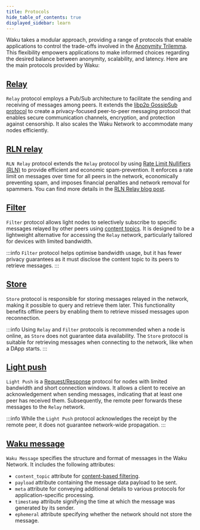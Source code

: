 ```yaml
---
title: Protocols
hide_table_of_contents: true
displayed_sidebar: learn
---
```


Waku takes a modular approach, providing a range of protocols that enable applications to control the trade-offs involved in the [Anonymity Trilemma](https://eprint.iacr.org/2017/954.pdf). This flexibility empowers applications to make informed choices regarding the desired balance between anonymity, scalability, and latency. Here are the main protocols provided by Waku:

## [Relay](https://rfc.vac.dev/waku/standards/core/11/relay/)

`Relay` protocol employs a Pub/Sub architecture to facilitate the sending and receiving of messages among peers. It extends the [libp2p GossipSub protocol](https://github.com/libp2p/specs/blob/master/pubsub/gossipsub/README.md) to create a privacy-focused peer-to-peer messaging protocol that enables secure communication channels, encryption, and protection against censorship. It also scales the Waku Network to accommodate many nodes efficiently.

## [RLN relay](https://rfc.vac.dev/waku/standards/core/17/rln-relay/)

`RLN Relay` protocol extends the `Relay` protocol by using [Rate Limit Nullifiers (RLN)](https://rfc.vac.dev/vac/32/rln-v1/) to provide efficient and economic spam-prevention. It enforces a rate limit on messages over time for all peers in the network, economically preventing spam, and imposes financial penalties and network removal for spammers. You can find more details in the [RLN Relay blog post](https://vac.dev/rln-relay).

## [Filter](https://rfc.vac.dev/waku/standards/core/12/filter/)

`Filter` protocol allows light nodes to selectively subscribe to specific messages relayed by other peers using [content topics](/learn/concepts/content-topics). It is designed to be a lightweight alternative for accessing the `Relay` network, particularly tailored for devices with limited bandwidth.

:::info
`Filter` protocol helps optimise bandwidth usage, but it has fewer privacy guarantees as it must disclose the content topic to its peers to retrieve messages.
:::

## [Store](https://rfc.vac.dev/waku/standards/core/13/store)

`Store` protocol is responsible for storing messages relayed in the network, making it possible to query and retrieve them later. This functionality benefits offline peers by enabling them to retrieve missed messages upon reconnection.

:::info
Using `Relay` and `Filter` protocols is recommended when a node is online, as `Store` does not guarantee data availability. The `Store` protocol is suitable for retrieving messages when connecting to the network, like when a DApp starts.
:::

## [Light push](https://rfc.vac.dev/waku/standards/core/19/lightpush)

`Light Push` is a [Request/Response](/learn/concepts/network-domains#requestresponse-domain) protocol for nodes with limited bandwidth and short connection windows. It allows a client to receive an acknowledgement when sending messages, indicating that at least one peer has received them. Subsequently, the remote peer forwards these messages to the `Relay` network.

:::info
While the `Light Push` protocol acknowledges the receipt by the remote peer, it does not guarantee network-wide propagation.
:::

## [Waku message](https://rfc.vac.dev/waku/standards/core/14/message)

`Waku Message` specifies the structure and format of messages in the Waku Network. It includes the following attributes:

- `content_topic` attribute for [content-based filtering](/learn/concepts/content-topics).
- `payload` attribute containing the message data payload to be sent.
- `meta` attribute for conveying additional details to various protocols for application-specific processing.
- `timestamp` attribute signifying the time at which the message was generated by its sender.
- `ephemeral` attribute specifying whether the network should not store the message.
